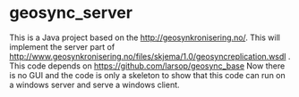 geosync_server
==============

This is a Java project based on the http://geosynkronisering.no/.    This will implement the server part of http://www.geosynkronisering.no/files/skjema/1.0/geosyncreplication.wsdl .  This code depends on https://github.com/larsop/geosync_base  Now there is no GUI and the code is only a skeleton to show that this code can run on a windows server and serve a windows client.

